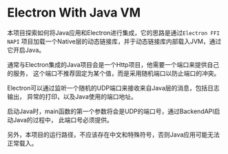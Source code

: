 # Electron With Java VM

本项目探索如何将Java应用和Electron进行集成，它的思路是通过`Electron FFI NAPI`
项目加载一个Native层的动态链接库，并于动态链接库内部载入JVM，通过它开启Java。

通常与Electron集成的Java项目会是一个Http项目，他需要一个端口来提供自己的服务，
这个端口不推荐固定为某个值，而是采用随机端口以防止端口的冲突。

Electron可以通过监听一个随机的UDP端口来接收来自Java层的消息，包括日志输出，
异常的打印，以及Java使用的端口地址。

启动Java时，main函数的第一个参数将会是UDP的端口号，通过BackendAPI启动Java的过程中，
此端口号必须提供。

另外，本项目的运行路径，不应该存在中文和特殊符号，否则Java应用可能无法正常载入。